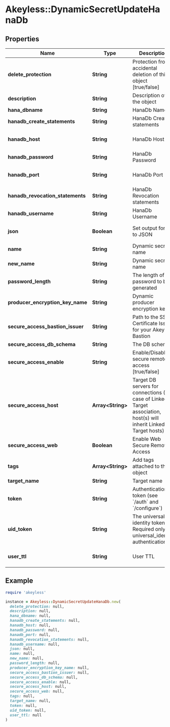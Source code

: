 # Akeyless::DynamicSecretUpdateHanaDb

## Properties

| Name | Type | Description | Notes |
| ---- | ---- | ----------- | ----- |
| **delete_protection** | **String** | Protection from accidental deletion of this object [true/false] | [optional] |
| **description** | **String** | Description of the object | [optional] |
| **hana_dbname** | **String** | HanaDb Name | [optional] |
| **hanadb_create_statements** | **String** | HanaDb Creation statements | [optional] |
| **hanadb_host** | **String** | HanaDb Host | [optional][default to &#39;127.0.0.1&#39;] |
| **hanadb_password** | **String** | HanaDb Password | [optional] |
| **hanadb_port** | **String** | HanaDb Port | [optional][default to &#39;443&#39;] |
| **hanadb_revocation_statements** | **String** | HanaDb Revocation statements | [optional] |
| **hanadb_username** | **String** | HanaDb Username | [optional] |
| **json** | **Boolean** | Set output format to JSON | [optional][default to false] |
| **name** | **String** | Dynamic secret name |  |
| **new_name** | **String** | Dynamic secret name | [optional] |
| **password_length** | **String** | The length of the password to be generated | [optional] |
| **producer_encryption_key_name** | **String** | Dynamic producer encryption key | [optional] |
| **secure_access_bastion_issuer** | **String** | Path to the SSH Certificate Issuer for your Akeyless Bastion | [optional] |
| **secure_access_db_schema** | **String** | The DB schema | [optional] |
| **secure_access_enable** | **String** | Enable/Disable secure remote access [true/false] | [optional] |
| **secure_access_host** | **Array&lt;String&gt;** | Target DB servers for connections (In case of Linked Target association, host(s) will inherit Linked Target hosts) | [optional] |
| **secure_access_web** | **Boolean** | Enable Web Secure Remote Access | [optional][default to false] |
| **tags** | **Array&lt;String&gt;** | Add tags attached to this object | [optional] |
| **target_name** | **String** | Target name | [optional] |
| **token** | **String** | Authentication token (see &#x60;/auth&#x60; and &#x60;/configure&#x60;) | [optional] |
| **uid_token** | **String** | The universal identity token, Required only for universal_identity authentication | [optional] |
| **user_ttl** | **String** | User TTL | [optional][default to &#39;60m&#39;] |

## Example

```ruby
require 'akeyless'

instance = Akeyless::DynamicSecretUpdateHanaDb.new(
  delete_protection: null,
  description: null,
  hana_dbname: null,
  hanadb_create_statements: null,
  hanadb_host: null,
  hanadb_password: null,
  hanadb_port: null,
  hanadb_revocation_statements: null,
  hanadb_username: null,
  json: null,
  name: null,
  new_name: null,
  password_length: null,
  producer_encryption_key_name: null,
  secure_access_bastion_issuer: null,
  secure_access_db_schema: null,
  secure_access_enable: null,
  secure_access_host: null,
  secure_access_web: null,
  tags: null,
  target_name: null,
  token: null,
  uid_token: null,
  user_ttl: null
)
```

